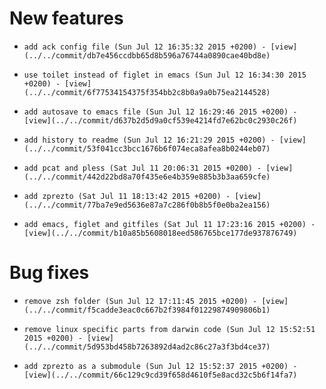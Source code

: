 
# New features

-     add ack config file (Sun Jul 12 16:35:32 2015 +0200) - [view](../../commit/db7e456ccdbb65d8b596a76744a0890cae40bd8e) 
-     use toilet instead of figlet in emacs (Sun Jul 12 16:34:30 2015 +0200) - [view](../../commit/6f77534154375f354bb2c8b0a9a0b75ea2144528) 
-     add autosave to emacs file (Sun Jul 12 16:29:46 2015 +0200) - [view](../../commit/d637b2d5d9a0cf539e4214fd7e62bc0c2930c26f) 
-     add history to readme (Sun Jul 12 16:21:29 2015 +0200) - [view](../../commit/53f041cc3bcc1676b6f074eca8afea8b0244eb07) 
-     add pcat and pless (Sat Jul 11 20:06:31 2015 +0200) - [view](../../commit/442d22bd8a70f435e6e4b359e885b3b3aa659cfe) 
-     add zprezto (Sat Jul 11 18:13:42 2015 +0200) - [view](../../commit/77ba7e9ed5636e87a7c286f0b8b5f0e0ba2ea156) 
-     add emacs, figlet and gitfiles (Sat Jul 11 17:23:16 2015 +0200) - [view](../../commit/b10a85b5608018eed586765bce177de937876749) 

# Bug fixes

-     remove zsh folder (Sun Jul 12 17:11:45 2015 +0200) - [view](../../commit/f5cadde3eac0c667b2f3984f01229874909806b1) 
-     remove linux specific parts from darwin code (Sun Jul 12 15:52:51 2015 +0200) - [view](../../commit/5d953bd458b7263892d4ad2c86c27a3f3bd4ce37) 
-     add zprezto as a submodule (Sun Jul 12 15:52:37 2015 +0200) - [view](../../commit/66c129c9cd39f658d4610f5e8acd32c5b6f14fa7) 
